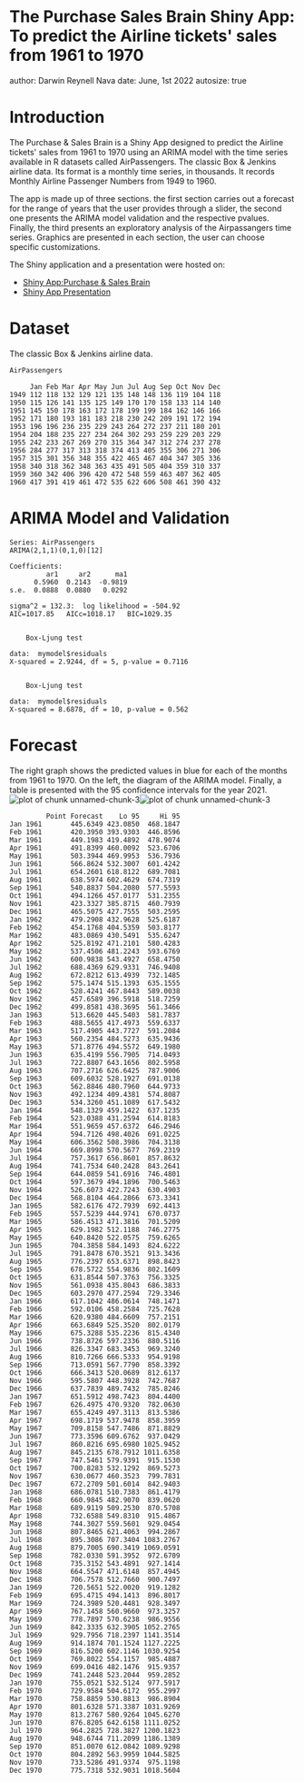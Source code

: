 The Purchase Sales Brain Shiny App: To predict the Airline tickets' sales from 1961 to 1970
========================================================
author: Darwin Reynell Nava
date: June, 1st 2022
autosize: true

Introduction
========================================================

The Purchase & Sales Brain is a Shiny App designed to predict the Airline tickets' sales from 1961 to 1970 using an ARIMA model with the time series available in R datasets called AirPassengers. The classic Box & Jenkins airline data. Its format is a  monthly time series, in thousands. It records Monthly Airline Passenger Numbers from 1949 to 1960. 

The app is made up of three sections. the first section carries out a forecast for the range of years that the user provides through a slider, the second one presents the ARIMA model validation and the respective pvalues. Finally, the third presents an exploratory analysis of the Airpassangers time series. Graphics are presented in each section, the user can choose specific customizations.

The Shiny application and a presentation were hosted on: 
- [Shiny App:Purchase & Sales Brain ](“https://gabrielacantos.shinyapps.io/PurchaseSalesBrain/”)
- [Shiny App Presentation](https://github.com/darwinnava/-Purchase-Sales-Brain/tree/main/PurchaseSalesBrain2.Rpres)

Dataset
========================================================
The classic Box & Jenkins airline data.

```r
AirPassengers
```

```
     Jan Feb Mar Apr May Jun Jul Aug Sep Oct Nov Dec
1949 112 118 132 129 121 135 148 148 136 119 104 118
1950 115 126 141 135 125 149 170 170 158 133 114 140
1951 145 150 178 163 172 178 199 199 184 162 146 166
1952 171 180 193 181 183 218 230 242 209 191 172 194
1953 196 196 236 235 229 243 264 272 237 211 180 201
1954 204 188 235 227 234 264 302 293 259 229 203 229
1955 242 233 267 269 270 315 364 347 312 274 237 278
1956 284 277 317 313 318 374 413 405 355 306 271 306
1957 315 301 356 348 355 422 465 467 404 347 305 336
1958 340 318 362 348 363 435 491 505 404 359 310 337
1959 360 342 406 396 420 472 548 559 463 407 362 405
1960 417 391 419 461 472 535 622 606 508 461 390 432
```

ARIMA Model and Validation
========================================================

```
Series: AirPassengers 
ARIMA(2,1,1)(0,1,0)[12] 

Coefficients:
         ar1     ar2      ma1
      0.5960  0.2143  -0.9819
s.e.  0.0888  0.0880   0.0292

sigma^2 = 132.3:  log likelihood = -504.92
AIC=1017.85   AICc=1018.17   BIC=1029.35
```

```

	Box-Ljung test

data:  mymodel$residuals
X-squared = 2.9244, df = 5, p-value = 0.7116
```

```

	Box-Ljung test

data:  mymodel$residuals
X-squared = 8.6878, df = 10, p-value = 0.562
```

Forecast
========================================================
The right graph shows the predicted values in blue for each of the months from 1961 to 1970. On the left, the diagram of the ARIMA model. Finally, a table is presented with the 95 confidence intervals for the year 2021.
![plot of chunk unnamed-chunk-3](PurchaseSalesBrain2-figure/unnamed-chunk-3-1.png)![plot of chunk unnamed-chunk-3](PurchaseSalesBrain2-figure/unnamed-chunk-3-2.png)

```
         Point Forecast    Lo 95     Hi 95
Jan 1961       445.6349 423.0850  468.1847
Feb 1961       420.3950 393.9303  446.8596
Mar 1961       449.1983 419.4892  478.9074
Apr 1961       491.8399 460.0092  523.6706
May 1961       503.3944 469.9953  536.7936
Jun 1961       566.8624 532.3007  601.4242
Jul 1961       654.2601 618.8122  689.7081
Aug 1961       638.5974 602.4629  674.7319
Sep 1961       540.8837 504.2080  577.5593
Oct 1961       494.1266 457.0177  531.2355
Nov 1961       423.3327 385.8715  460.7939
Dec 1961       465.5075 427.7555  503.2595
Jan 1962       479.2908 432.9628  525.6187
Feb 1962       454.1768 404.5359  503.8177
Mar 1962       483.0869 430.5491  535.6247
Apr 1962       525.8192 471.2101  580.4283
May 1962       537.4506 481.2243  593.6769
Jun 1962       600.9838 543.4927  658.4750
Jul 1962       688.4369 629.9331  746.9408
Aug 1962       672.8212 613.4939  732.1485
Sep 1962       575.1474 515.1393  635.1555
Oct 1962       528.4241 467.8443  589.0038
Nov 1962       457.6589 396.5918  518.7259
Dec 1962       499.8581 438.3695  561.3466
Jan 1963       513.6620 445.5403  581.7837
Feb 1963       488.5655 417.4973  559.6337
Mar 1963       517.4905 443.7727  591.2084
Apr 1963       560.2354 484.5273  635.9436
May 1963       571.8776 494.5572  649.1980
Jun 1963       635.4199 556.7905  714.0493
Jul 1963       722.8807 643.1656  802.5958
Aug 1963       707.2716 626.6425  787.9006
Sep 1963       609.6032 528.1927  691.0138
Oct 1963       562.8846 480.7960  644.9733
Nov 1963       492.1234 409.4381  574.8087
Dec 1963       534.3260 451.1089  617.5432
Jan 1964       548.1329 459.1422  637.1235
Feb 1964       523.0388 431.2594  614.8183
Mar 1964       551.9659 457.6372  646.2946
Apr 1964       594.7126 498.4026  691.0225
May 1964       606.3562 508.3986  704.3138
Jun 1964       669.8998 570.5677  769.2319
Jul 1964       757.3617 656.8601  857.8632
Aug 1964       741.7534 640.2428  843.2641
Sep 1964       644.0859 541.6916  746.4801
Oct 1964       597.3679 494.1896  700.5463
Nov 1964       526.6073 422.7243  630.4903
Dec 1964       568.8104 464.2866  673.3341
Jan 1965       582.6176 472.7939  692.4413
Feb 1965       557.5239 444.9741  670.0737
Mar 1965       586.4513 471.3816  701.5209
Apr 1965       629.1982 512.1188  746.2775
May 1965       640.8420 522.0575  759.6265
Jun 1965       704.3858 584.1493  824.6222
Jul 1965       791.8478 670.3521  913.3436
Aug 1965       776.2397 653.6371  898.8423
Sep 1965       678.5722 554.9836  802.1609
Oct 1965       631.8544 507.3763  756.3325
Nov 1965       561.0938 435.8043  686.3833
Dec 1965       603.2970 477.2594  729.3346
Jan 1966       617.1042 486.0614  748.1471
Feb 1966       592.0106 458.2584  725.7628
Mar 1966       620.9380 484.6609  757.2151
Apr 1966       663.6849 525.3520  802.0179
May 1966       675.3288 535.2236  815.4340
Jun 1966       738.8726 597.2336  880.5116
Jul 1966       826.3347 683.3453  969.3240
Aug 1966       810.7266 666.5333  954.9198
Sep 1966       713.0591 567.7790  858.3392
Oct 1966       666.3413 520.0689  812.6137
Nov 1966       595.5807 448.3928  742.7687
Dec 1966       637.7839 489.7432  785.8246
Jan 1967       651.5912 498.7423  804.4400
Feb 1967       626.4975 470.9320  782.0630
Mar 1967       655.4249 497.3113  813.5386
Apr 1967       698.1719 537.9478  858.3959
May 1967       709.8158 547.7486  871.8829
Jun 1967       773.3596 609.6762  937.0429
Jul 1967       860.8216 695.6980 1025.9452
Aug 1967       845.2135 678.7912 1011.6358
Sep 1967       747.5461 579.9391  915.1530
Oct 1967       700.8283 532.1292  869.5273
Nov 1967       630.0677 460.3523  799.7831
Dec 1967       672.2709 501.6014  842.9403
Jan 1968       686.0781 510.7383  861.4179
Feb 1968       660.9845 482.9070  839.0620
Mar 1968       689.9119 509.2530  870.5708
Apr 1968       732.6588 549.8310  915.4867
May 1968       744.3027 559.5601  929.0454
Jun 1968       807.8465 621.4063  994.2867
Jul 1968       895.3086 707.3404 1083.2767
Aug 1968       879.7005 690.3419 1069.0591
Sep 1968       782.0330 591.3952  972.6709
Oct 1968       735.3152 543.4891  927.1414
Nov 1968       664.5547 471.6148  857.4945
Dec 1968       706.7578 512.7660  900.7497
Jan 1969       720.5651 522.0020  919.1282
Feb 1969       695.4715 494.1413  896.8017
Mar 1969       724.3989 520.4481  928.3497
Apr 1969       767.1458 560.9660  973.3257
May 1969       778.7897 570.6238  986.9556
Jun 1969       842.3335 632.3905 1052.2765
Jul 1969       929.7956 718.2397 1141.3514
Aug 1969       914.1874 701.1524 1127.2225
Sep 1969       816.5200 602.1146 1030.9254
Oct 1969       769.8022 554.1157  985.4887
Nov 1969       699.0416 482.1476  915.9357
Dec 1969       741.2448 523.2044  959.2852
Jan 1970       755.0521 532.5124  977.5917
Feb 1970       729.9584 504.6172  955.2997
Mar 1970       758.8859 530.8813  986.8904
Apr 1970       801.6328 571.3387 1031.9269
May 1970       813.2767 580.9264 1045.6270
Jun 1970       876.8205 642.6158 1111.0252
Jul 1970       964.2825 728.3827 1200.1823
Aug 1970       948.6744 711.2099 1186.1389
Sep 1970       851.0070 612.0842 1089.9298
Oct 1970       804.2892 563.9959 1044.5825
Nov 1970       733.5286 491.9374  975.1198
Dec 1970       775.7318 532.9031 1018.5604
```
